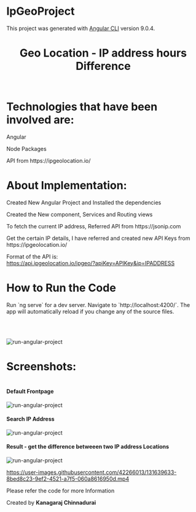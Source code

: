 # IpGeoProject

This project was generated with [Angular CLI](https://github.com/angular/angular-cli) version 9.0.4.

<h1 align="center">Geo Location - IP address hours Difference</h1>
<p align="center"><img src="https://analyticsindiamag.com/wp-content/uploads/2017/12/bigstock-202430302.jpg" alt="" /></p>


<p align="center"><img src="https://images.g2crowd.com/uploads/product/image/social_landscape/social_landscape_7543ac406d0ebb6b9eff697cd0137720/ipgeolocation.png" alt="" /></p>


<h1>Technologies that have been involved are: </h1>
<p>Angular</p>
<p>Node Packages</p>
<p>API from https://ipgeolocation.io/ <p>
  
  
  
<h1>About Implementation: </h1>
  <p>Created New Angular Project and Installed the dependencies</p>
  
  <p>Created the New component, Services and Routing views<p>
  
  <p>To fetch the current IP address, Referred API from https://jsonip.com </p>
    
  <p>Get the certain IP details, I have referred and created new API Keys from https://ipgeolocation.io/ </p>
    
  <p>Format of the API is: <br />
  <a href="https://api.ipgeolocation.io/ipgeo/?apiKey=APIKey&ip=IPADDRESS">https://api.ipgeolocation.io/ipgeo/?apiKey=APIKey&ip=IPADDRESS</a>
  </p>

  
<h1>How to Run the Code</h1>
<p> Run `ng serve` for a dev server. Navigate to `http://localhost:4200/`. The app will automatically reload if you change any of the source files.</p><br/><br/>

![run-angular-project](https://user-images.githubusercontent.com/42266013/131636427-2a9d0cb4-c2cf-4050-b5bb-96a107523766.JPG)



<h1>Screenshots:<h1>

<h4>Default Frontpage</h4>
  
![run-angular-project](https://user-images.githubusercontent.com/42266013/131638309-4323c63a-6451-46dc-b3d9-40aa876c16c6.JPG)


 

<h4>Search IP Address </h4>
  
![run-angular-project](https://user-images.githubusercontent.com/42266013/131637244-3be9bfb7-2722-4268-bc2c-49f92fd03a66.JPG)
 
 

<h4>Result - get the difference betweeen two IP address Locations</h4>
  
![run-angular-project](https://user-images.githubusercontent.com/42266013/131637316-27261804-2d3c-4bba-b0a3-cb937a315b37.JPG)
 


https://user-images.githubusercontent.com/42266013/131639633-8bed8c23-9ef2-4521-a7f5-060a8616950d.mp4



<p>Please refer the code for more Information </p>
  
<p>Created by <b>Kanagaraj Chinnadurai</b></p>
